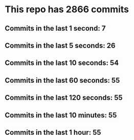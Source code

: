 # This repo has 2866 commits

## Commits in the last 1 second: 7
## Commits in the last 5 seconds: 26
## Commits in the last 10 seconds: 54
## Commits in the last 60 seconds: 55
## Commits in the last 120 seconds: 55
## Commits in the last 10 minutes: 55
## Commits in the last 1 hour: 55

